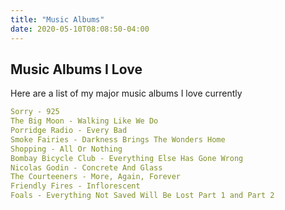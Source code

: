 ```yaml
---
title: "Music Albums"
date: 2020-05-10T08:08:50-04:00
---
```


## Music Albums I Love

Here are a list of my major music albums I love currently

```yaml
Sorry - 925
The Big Moon - Walking Like We Do
Porridge Radio - Every Bad
Smoke Fairies - Darkness Brings The Wonders Home
Shopping - All Or Nothing
Bombay Bicycle Club - Everything Else Has Gone Wrong
Nicolas Godin - Concrete And Glass
The Courteeners - More, Again, Forever
Friendly Fires - Inflorescent
Foals - Everything Not Saved Will Be Lost Part 1 and Part 2
```
